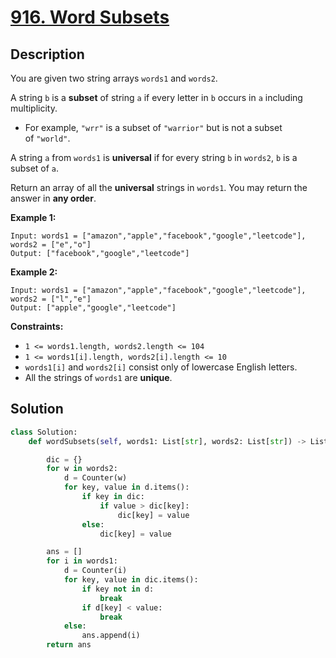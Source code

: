 # [916. Word Subsets](https://leetcode.com/problems/word-subsets/description/?envType=daily-question&envId=2025-01-10)

## Description


You are given two string arrays `words1` and `words2`.

A string `b` is a **subset** of string `a` if every letter in `b` occurs in `a` including multiplicity.

- For example, `"wrr"` is a subset of `"warrior"` but is not a subset of `"world"`.

A string `a` from `words1` is **universal** if for every string `b` in `words2`, `b` is a subset of `a`.

Return an array of all the **universal** strings in `words1`. You may return the answer in **any order**.

**Example 1:**

```
Input: words1 = ["amazon","apple","facebook","google","leetcode"], words2 = ["e","o"]
Output: ["facebook","google","leetcode"]

```

**Example 2:**

```
Input: words1 = ["amazon","apple","facebook","google","leetcode"], words2 = ["l","e"]
Output: ["apple","google","leetcode"]

```

**Constraints:**

- `1 <= words1.length, words2.length <= 104`
- `1 <= words1[i].length, words2[i].length <= 10`
- `words1[i]` and `words2[i]` consist only of lowercase English letters.
- All the strings of `words1` are **unique**.


## Solution

```python
class Solution:
    def wordSubsets(self, words1: List[str], words2: List[str]) -> List[str]:

        dic = {}
        for w in words2:
            d = Counter(w)
            for key, value in d.items():
                if key in dic:
                    if value > dic[key]:
                        dic[key] = value
                else:
                    dic[key] = value

        ans = []
        for i in words1:
            d = Counter(i)
            for key, value in dic.items():
                if key not in d:
                    break
                if d[key] < value:
                    break
            else:
                ans.append(i)
        return ans
```
